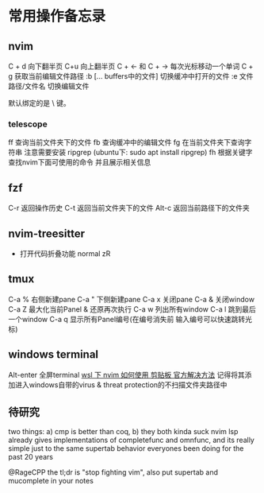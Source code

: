 # 常用操作备忘录

## nvim
C + d 向下翻半页 C+u 向上翻半页
C + <- 和 C + -> 每次光标移动一个单词
C + g 获取当前编辑文件路径
:b [... buffers中的文件] 切换缓冲中打开的文件
:e 文件路径/文件名 切换编辑文件

<leader> 默认绑定的是 \ 键。

### telescope
<leader>ff 查询当前文件夹下的文件
<leader>fb 查询缓冲中的编辑文件
<leader>fg 在当前文件夹下查询字符串 注意需要安装 ripgrep (ubuntu下: sudo apt install ripgrep)
<leader>fh 根据关键字查找nvim下面可使用的命令 并且展示相关信息

## fzf
C-r 返回操作历史
C-t 返回当前文件夹下的文件
Alt-c  返回当前路径下的文件夹

## nvim-treesitter
- 打开代码折叠功能 normal zR

## tmux
C-a % 右侧新建pane
C-a " 下侧新建pane
C-a x 关闭pane
C-a & 关闭window
C-a Z 最大化当前Panel & 还原再次执行
C-a w 列出所有window
C-a l 跳到最后一个window
C-a q 显示所有Panel编号(在编号消失前 输入编号可以快速跳转光标)

## windows terminal
Alt-enter 全屏terminal 
[wsl 下 nvim 如何使用 剪贴板 官方解决方法](https://github.com/neovim/neovim/wiki/FAQ#how-to-use-the-windows-clipboard-from-wsl) 记得将其添加进入windows自带的virus & threat protection的不扫描文件夹路径中

## 待研究
two things: a) cmp is better than coq, b) they both kinda suck
nvim lsp already gives implementations of completefunc and omnfunc, and its really simple just to the same supertab behavior everyones been doing for the past 20 years

@RageCPP the tl;dr is "stop fighting vim", also put supertab and mucomplete in your notes
